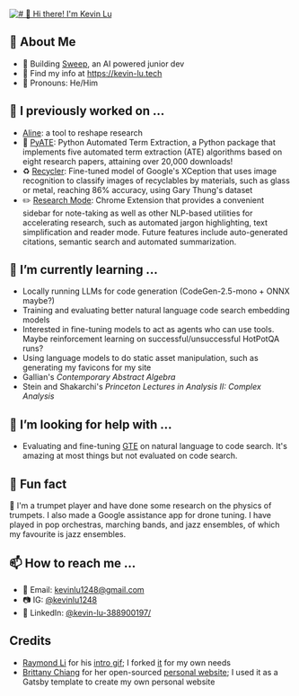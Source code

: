 [<img src="https://raw.githubusercontent.com/kevinlu1248/kevinlu1248/main/intro.gif" alt="# 👋 Hi there! I'm Kevin Lu" title="# 👋 Hi there! I'm Kevin Lu"/>](https://kevin-lu.tech/)

<!-- # Hi there 👋, I'm Kevin! -->

## :book: About Me
- 🧹 Building [Sweep](https://github.com/sweepai/sweep), an AI powered junior dev
- :link: Find my info at https://kevin-lu.tech
- :bust_in_silhouette: Pronouns: He/Him

## 🔭 I previously worked on ...
- [Aline](https://github.com/aline-ai/): a tool to reshape research
- :closed_book: [PyATE](https://pypi.org/project/pyate/): Python Automated Term Extraction, a Python package that implements five automated term extraction (ATE) algorithms based on eight research papers, attaining over 20,000 downloads!
- :recycle: [Recycler](https://github.com/kevinlu1248/recycler): Fine-tuned model of Google's XCeption that uses image recognition to classify images of recyclables by materials, such as glass or metal, reaching 86% accuracy, using Gary Thung's dataset
- :pencil2: [Research Mode](https://kevin-lu.tech/researchy-chrome-extension/): Chrome Extension that provides a convenient sidebar for note-taking as well as other NLP-based utilities for accelerating research, such as automated jargon highlighting, text simplification and reader mode. Future features include auto-generated citations, semantic search and automated summarization.

## 🌱 I’m currently learning ...
- Locally running LLMs for code generation (CodeGen-2.5-mono + ONNX maybe?)
- Training and evaluating better natural language code search embedding models
- Interested in fine-tuning models to act as agents who can use tools. Maybe reinforcement learning on successful/unsuccessful HotPotQA runs?
- Using language models to do static asset manipulation, such as generating my favicons for my site
- Gallian's _Contemporary Abstract Algebra_
- Stein and Shakarchi's _Princeton Lectures in Analysis II: Complex Analysis_

## 🤔 I’m looking for help with ...
- Evaluating and fine-tuning [GTE](https://huggingface.co/thenlper/gte-base) on natural language to code search. It's amazing at most things but not evaluated on code search.

## :confetti_ball: Fun fact
:trumpet: I'm a trumpet player and have done some research on the physics of trumpets. I also made a Google assistance app for drone tuning. I have played in pop orchestras, marching bands, and jazz ensembles, of which my favourite is jazz ensembles.

## 📫 How to reach me ... 
- :email: Email: kevinlu1248@gmail.com
- :camera: IG: [@kevinlu1248](https://www.instagram.com/kevinlu1248)
- :briefcase: LinkedIn: [@kevin-lu-388900197/](https://www.linkedin.com/in/kevin-lu-388900197/)

## Credits
- [Raymond Li](https://github.com/Raymo111/) for his [intro gif](https://codesandbox.io/s/readme-introgif-9fjo5); I forked [it](https://codesandbox.io/s/readme-introgif-forked-5fdx7) for my own needs
- [Brittany Chiang](https://github.com/bchiang7) for her open-sourced [personal website](https://github.com/bchiang7/v4); I used it as a Gatsby template to create my own personal website

<!--
**kevinlu1248/kevinlu1248** is a ✨ _special_ ✨ repository because its `README.md` (this file) appears on your GitHub profile.

Here are some ideas to get you started:

- 🔭 I’m currently working on ...
- 🌱 I’m currently learning ...
- 👯 I’m looking to collaborate on ...
- 🤔 I’m looking for help with ...
- 💬 Ask me about ...
- 📫 How to reach me: ...
- 😄 Pronouns: ...
- ⚡ Fun fact: ...
-->

